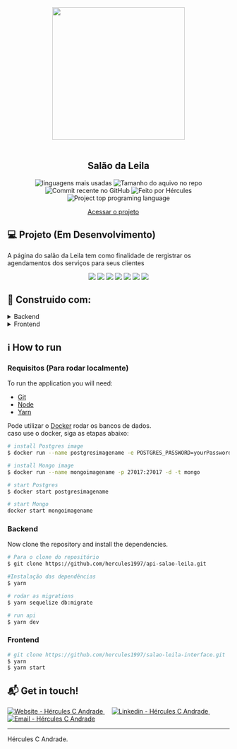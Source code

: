 <div align="center">
    <img src="https://github.com/hercules1997/salao-leila-interface/assets/109186074/26650bf8-8cda-461a-8c50-b3f69561b4a0" width="300px"/>
</div>

<br />

<h2 align="center">
   Salão da Leila 
</h2>

<p align="center">
  <img alt="linguagens mais usadas" src="https://img.shields.io/github/languages/count/hercules1997/api-salao-leila?color=9E775A">
   <img alt="Tamanho do aquivo no repo" src="https://img.shields.io/github/repo-size/hercules1997/api-salao-leila?color=9E775A">
  <img alt="Commit recente no GitHub" src="https://img.shields.io/github/last-commit/hercules1997/api-salao-leila?color=9E775A">
  <img alt="Feito por Hércules" src="https://img.shields.io/badge/made%20by-hercules1997-%20?color=9E775A">
  <img alt="Project top programing language" src="https://img.shields.io/github/languages/top/hercules1997/api-salao-leila?color=9E775A">
</p> 

<p align="center">
  <a href="https://salao-leila-interface.vercel.app/">Acessar o projeto</a>&nbsp;&nbsp;&nbsp;&nbsp;&nbsp;&nbsp;
  </p>



## :computer: Projeto (Em Desenvolvimento)

 A página do salão da Leila tem como finalidade de rergistrar os agendamentos dos serviços para seus clientes

 <p align="center">
  <img src="https://github.com/hercules1997/salao-leila-interface/assets/109186074/11e99e76-5b6e-4a15-ad91-3ae9e8946341">
  <img src="https://github.com/hercules1997/salao-leila-interface/assets/109186074/613bfe6f-c9fc-4286-8760-68090e1bc1c5">
  <img src="https://github.com/hercules1997/salao-leila-interface/assets/109186074/33a23945-160e-4ec2-b8d1-2038d5832133" >
  <img src="https://github.com/hercules1997/salao-leila-interface/assets/109186074/0536119f-cd9b-48c0-ae91-b6918f6418df" >
  <img src="https://github.com/hercules1997/salao-leila-interface/assets/109186074/99786a59-8f18-4d31-b5c8-6effc9511529" >
  <img src="https://github.com/hercules1997/salao-leila-interface/assets/109186074/bfeda917-e913-47ac-b6e1-ffbf1f346e8b" >
  <img src="https://github.com/hercules1997/salao-leila-interface/assets/109186074/41a19dd5-3a5b-471b-b85c-9ac06ac59809" >
</p>

## :rocket: Construido com:
<details>
  <summary>Backend</summary>
  
-   [Node.js](https://nodejs.org/)
-   [Express](https://expressjs.com/)
-   [MongoDB](https://www.mongodb.com/)
-   [Docker](https://www.docker.com/docker-community)
-   [PostgreSQL](https://www.postgresql.org/)
-   [JWT](https://jwt.io/)
-   [Multer](https://github.com/expressjs/multer)
-   [uuidv4](https://www.npmjs.com/package/uuidv4)
-   [Bcrypt](https://www.npmjs.com/package/bcrypt)
-   [Cors](https://www.npmjs.com/package/cors)
-   [Handlebars](https://handlebarsjs.com/)
-   [Nodemailer](https://nodemailer.com/about/)
-   [ESLint](https://eslint.org/)
-   [Prettier](https://prettier.io/)
-   [VS Code](https://code.visualstudio.com/)

</details>

<details>
  <summary>Frontend</summary>

-   [React](https://pt-br.reactjs.org/)
-   [HooksForms](https://hooksform.dev/)
-   [Styled Components](https://styled-components.com/)
-   [Context API](https://reactjs.org/docs/context.html)
-   [Polished](https://polished.js.org/)
-   [Yup](https://www.npmjs.com/package/yup)
-   [uuidv4](https://www.npmjs.com/package/uuidv4)
-   [Axios](https://www.npmjs.com/package/axios)
-   [MUI](https://mui.com/#/)
-   [ESLint](https://eslint.org/)
-   [Prettier](https://prettier.io/)
-   [VS Code](https://code.visualstudio.com/)

</details>

## :information_source: How to run

### Requisitos (Para rodar localmente)

To run the application you will need:
* [Git](https://git-scm.com)
* [Node](https://nodejs.org/)
* [Yarn](https://yarnpkg.com/) 

Pode utilizar o [Docker](https://www.docker.com/) rodar os bancos de dados.
<br>
caso use o docker, siga as etapas abaixo:

```bash
# install Postgres image 
$ docker run --name postgresimagename -e POSTGRES_PASSWORD=yourPassword -p 5432:5432 -d postgres

# install Mongo image
$ docker run --name mongoimagename -p 27017:27017 -d -t mongo

# start Postgres
$ docker start postgresimagename

# start Mongo
docker start mongoimagename

```
### Backend
Now clone the repository and install the dependencies.
```bash
# Para o clone do repositório
$ git clone https://github.com/hercules1997/api-salao-leila.git

#Instalação das dependências
$ yarn

# rodar as migrations
$ yarn sequelize db:migrate

# run api
$ yarn dev
```

### Frontend

```bash
# git clone https://github.com/hercules1997/salao-leila-interface.git
$ yarn
$ yarn start
```

## :mailbox_with_mail: Get in touch!

<a href="https://hercules1997.github.io/my-portfolio/" target="_blank" >
  <img alt="Website - Hércules C Andrade" src="https://img.shields.io/badge/Website--%23F8952D?style=social">
</a>&nbsp;&nbsp;&nbsp;
<a href="https://www.linkedin.com/in/hercules-chaves-andrade/" target="_blank" >
  <img alt="Linkedin - Hércules C Andrade" src="https://img.shields.io/badge/Linkedin--%23F8952D?style=social&logo=linkedin">
</a>&nbsp;&nbsp;&nbsp;
<a href="mailto:hercules.chaves.andrade@gmail.com" target="_blank" >
  <img alt="Email - Hércules C Andrade" src="https://img.shields.io/badge/Email--%23F8952D?style=social&logo=gmail">
</a> 

---

Hércules C Andrade.

